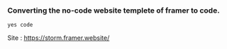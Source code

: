 ### Converting the no-code website templete of framer to code. 
``` yes code ```

Site : https://storm.framer.website/
